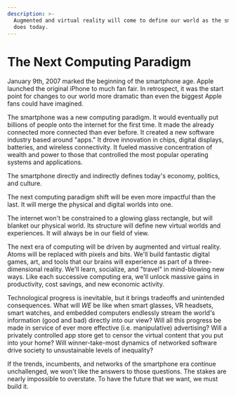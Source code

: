 ```yaml
---
description: >-
  Augmented and virtual reality will come to define our world as the smartphone
  does today.
---
```


# The Next Computing Paradigm

January 9th, 2007 marked the beginning of the smartphone age. Apple launched the original iPhone to much fan fair. In retrospect, it was the start point for changes to our world more dramatic than even the biggest Apple fans could have imagined.

The smartphone was a new computing paradigm. It would eventually put billions of people onto the internet for the first time. It made the already connected more connected than ever before. It created a new software industry based around "apps." It drove innovation in chips, digital displays, batteries, and wireless connectivity. It fueled massive concentration of wealth and power to those that controlled the most popular operating systems and applications. 

The smartphone directly and indirectly defines today's economy, politics, and culture. 

The next computing paradigm shift will be even more impactful than the last. It will merge the physical and digital worlds into one.

The internet won't be constrained to a glowing glass rectangle, but will blanket our physical world. Its structure will define new virtual worlds and experiences. It will always be in our field of view. 

The next era of computing will be driven by augmented and virtual reality. Atoms will be replaced with pixels and bits. We'll build fantastic digital games, art, and tools that our brains will experience as part of a three-dimensional reality. We'll learn, socialize, and "travel" in mind-blowing new ways. Like each successive computing era, we'll unlock massive gains in productivity, cost savings, and new economic activity.

Technological progress is inevitable, but it brings tradeoffs and unintended consequences. What will _WE_ be like when smart glasses, VR headsets, smart watches, and embedded computers endlessly stream the world's information \(good and bad\) directly into our view? Will all this progress be made in service of ever more effective \(i.e. manipulative\) advertising? Will a privately controlled app store get to censor the virtual content that you put into your home? Will winner-take-most dynamics of networked software drive society to unsustainable levels of inequality?

If the trends, incumbents, and networks of the smartphone era continue unchallenged, we won't like the answers to those questions. The stakes are nearly impossible to overstate. To have the future that we want, we must build it.

